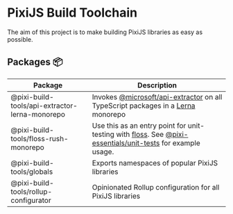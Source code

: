 # PixiJS Build Toolchain

The aim of this project is to make building PixiJS libraries as easy as possible.

## Packages :package:

| Package                            | Description                 |
| ---------------------------------- | --------------------------- |
| @pixi-build-tools/api-extractor-lerna-monorepo | Invokes [@microsoft/api-extractor](https://www.npmjs.com/package/@microsoft/api-extractor) on all TypeScript packages in a [Lerna](https://www.npmjs.com/package/lerna) monorepo |
| @pixi-build-tools/floss-rush-monorepo | Use this as an entry point for unit-testing with [floss](https://github.com/pixijs/floss). See [@pixi-essentials/unit-tests](https://github.com/SukantPal/pixi-essentials/tree/master/tools/unit-tests) for example usage. |
| @pixi-build-tools/globals          | Exports namespaces of popular PixiJS libraries |
| @pixi-build-tools/rollup-configurator | Opinionated Rollup configuration for all PixiJS libraries |
